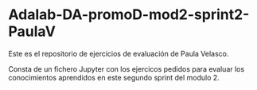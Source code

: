 # Adalab-DA-promoD-mod2-sprint2-PaulaV

Este es el repositorio de ejercicios de evaluación de Paula Velasco.

Consta de un fichero Jupyter con los ejercicos pedidos para evaluar los conocimientos aprendidos en este segundo sprint del modulo 2.